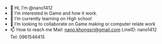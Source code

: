 - 👋 Hi, I’m @nano1412
- 👀 I’m interested in Game and how it work.
- 🌱 I’m currently learning on High school
- 💞️ I’m looking to collaborate on Game making or computer relate work
- 📫 How to reach me
    Mail: nano.khongsri@gmail.com
    LineID: nano1412
    Tel: 0961546415
<!---
nano1412/nano1412 is a ✨ special ✨ repository because its `README.md` (this file) appears on your GitHub profile.
You can click the Preview link to take a look at your changes.
--->
